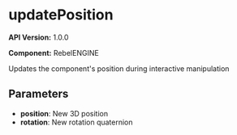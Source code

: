 # updatePosition

**API Version:** 1.0.0

**Component:** RebelENGINE

Updates the component's position during interactive manipulation

## Parameters

- **position**: New 3D position
- **rotation**: New rotation quaternion

